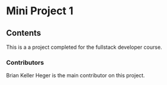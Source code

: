 # Mini Project 1
## Contents
This is a a project completed for the fullstack developer course.
### Contributors
Brian Keller Heger is the main contributor on this project.
